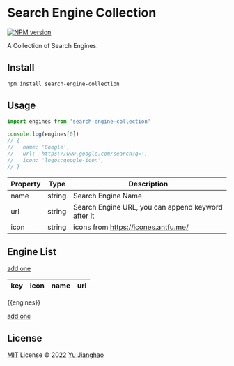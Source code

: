 # Search Engine Collection

[![NPM version](https://img.shields.io/npm/v/search-engine-collection?color=a1b858&label=)](https://www.npmjs.com/package/search-engine-collection)

A Collection of Search Engines.

## Install

```bash
npm install search-engine-collection
```

## Usage

```ts
import engines from 'search-engine-collection'

console.log(engines[0])
// {
//   name: 'Google',
//   url: 'https://www.google.com/search?q=',
//   icon: 'logos:google-icon',
// }
```

| Property | Type   | Description                                        |
| -------- | ------ | -------------------------------------------------- |
| name     | string | Search Engine Name                                 |
| url      | string | Search Engine URL, you can append keyword after it |
| icon     | string | icons from <https://icones.antfu.me/>              |

## Engine List

[add one](https://github.com/yujianghao/search-engine-collection/issues/new?assignees=yujianghao&labels=new-engine&title=Request+new+engine&body=Please+add+the+following+engine+to+the+list%3A%0A%0A%7C+icon+%7C+name+%7C+url+%7C%0A%7C+----+%7C+----+%7C+---+%7C%0A%7C+%5B%5Bicon%5D%5D+%7C+%5B%5Bname%5D%5D+%7C+%5B%5Burl%5D%5D+%7C%0A)

| key | icon | name | url |
| --- | ---- | ---- | --- |
{{engines}}

[add one](https://github.com/yujianghao/search-engine-collection/issues/new?assignees=yujianghao&labels=new-engine&title=Request+new+engine&body=Please+add+the+following+engine+to+the+list%3A%0A%0A%7C+icon+%7C+name+%7C+url+%7C%0A%7C+----+%7C+----+%7C+---+%7C%0A%7C+%5B%5Bicon%5D%5D+%7C+%5B%5Bname%5D%5D+%7C+%5B%5Burl%5D%5D+%7C%0A)

## License

[MIT](./LICENSE) License © 2022 [Yu Jianghao](https://github.com/yujianghao)
